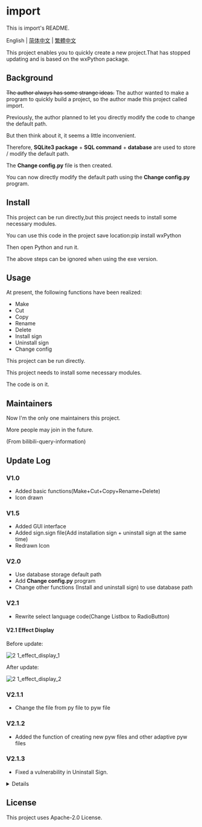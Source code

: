 # import

This is import's README.

English | [简体中文](https://github.com/macwinlin-studio/import-2.1.3/blob/2.1.3/README-zh.md) | [繁體中文](https://github.com/macwinlin-studio/import-2.1.3/blob/2.1.3/README-tc.md)

This project enables you to quickly create a new project.That has stopped updating and is based on the wxPython package.

## Background

~~The author always has some strange ideas.~~ The author wanted to make a program to quickly build a project, so the author made this project called import.

Previously, the author planned to let you directly modify the code to change the default path.

But then think about it, it seems a little inconvenient.

Therefore, **SQLite3 package** + **SQL command** + **database** are used to store / modify the default path.

The **Change config.py** file is then created.

You can now directly modify the default path using the **Change config.py** program.

## Install

This project can be run directly,but this project needs to install some necessary modules.

You can use this code in the project save location:pip install wxPython

Then open Python and run it.

The above steps can be ignored when using the exe version.

## Usage

At present, the following functions have been realized:

- Make
- Cut
- Copy
- Rename
- Delete
- Install sign
- Uninstall sign
- Change config

This project can be run directly.

This project needs to install some necessary modules.

The code is on it.

## Maintainers

Now I'm the only one maintainers this project.

More people may join in the future.

(From bilibili-query-information)

## Update Log

### V1.0
- Added basic functions(Make+Cut+Copy+Rename+Delete)
- Icon drawn
### V1.5
- Added GUI interface
- Added sign.sign file(Add installation sign + uninstall sign at the same time)
- Redrawn Icon
### V2.0
- Use database storage default path
- Add **Change config.py** program
- Change other functions (Install and uninstall sign) to use database path
### V2.1
- Rewrite select language code(Change Listbox to RadioButton)
#### V2.1 Effect Display
Before update:

![2 1_effect_display_1](https://user-images.githubusercontent.com/82391092/142764421-3f20e3f2-da2f-432b-b662-3ddefb530c3f.png)

After update:

![2 1_effect_display_2](https://user-images.githubusercontent.com/82391092/142764462-6557cd1e-f771-46db-bfd2-361b049c6c77.png)

### V2.1.1

- Change the file from py file to pyw file

### V2.1.2

- Added the function of creating new pyw files and other adaptive pyw files

### V2.1.3

- Fixed a vulnerability in Uninstall Sign.

<details>
  <summary>Details</summary>
  Somehow,Popen in Python OS Library doesn't work,I was forced to change the function.Popen Function has been replaced with Remove Function.
  Delete code is not affected.It uses the Unlink Function.
</details>

## License

This project uses Apache-2.0 License.
